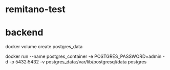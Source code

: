 # remitano-test

# backend

docker volume create postgres_data

docker run --name postgres_container -e POSTGRES_PASSWORD=admin -d -p 5432:5432 -v postgres_data:/var/lib/postgresql/data postgres